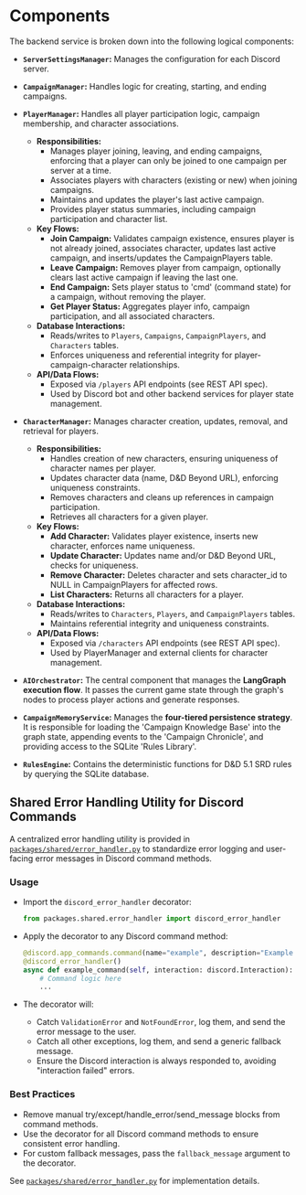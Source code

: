 # Components

The backend service is broken down into the following logical components:

* **`ServerSettingsManager`:** Manages the configuration for each Discord server.
* **`CampaignManager`:** Handles logic for creating, starting, and ending campaigns.
* **`PlayerManager`:** Handles all player participation logic, campaign membership, and character associations.
  - **Responsibilities:**
    - Manages player joining, leaving, and ending campaigns, enforcing that a player can only be joined to one campaign per server at a time.
    - Associates players with characters (existing or new) when joining campaigns.
    - Maintains and updates the player's last active campaign.
    - Provides player status summaries, including campaign participation and character list.
  - **Key Flows:**
    - **Join Campaign:** Validates campaign existence, ensures player is not already joined, associates character, updates last active campaign, and inserts/updates the CampaignPlayers table.
    - **Leave Campaign:** Removes player from campaign, optionally clears last active campaign if leaving the last one.
    - **End Campaign:** Sets player status to 'cmd' (command state) for a campaign, without removing the player.
    - **Get Player Status:** Aggregates player info, campaign participation, and all associated characters.
  - **Database Interactions:**
    - Reads/writes to `Players`, `Campaigns`, `CampaignPlayers`, and `Characters` tables.
    - Enforces uniqueness and referential integrity for player-campaign-character relationships.
  - **API/Data Flows:**
    - Exposed via `/players` API endpoints (see REST API spec).
    - Used by Discord bot and other backend services for player state management.

* **`CharacterManager`:** Manages character creation, updates, removal, and retrieval for players.
  - **Responsibilities:**
    - Handles creation of new characters, ensuring uniqueness of character names per player.
    - Updates character data (name, D&D Beyond URL), enforcing uniqueness constraints.
    - Removes characters and cleans up references in campaign participation.
    - Retrieves all characters for a given player.
  - **Key Flows:**
    - **Add Character:** Validates player existence, inserts new character, enforces name uniqueness.
    - **Update Character:** Updates name and/or D&D Beyond URL, checks for uniqueness.
    - **Remove Character:** Deletes character and sets character_id to NULL in CampaignPlayers for affected rows.
    - **List Characters:** Returns all characters for a player.
  - **Database Interactions:**
    - Reads/writes to `Characters`, `Players`, and `CampaignPlayers` tables.
    - Maintains referential integrity and uniqueness constraints.
  - **API/Data Flows:**
    - Exposed via `/characters` API endpoints (see REST API spec).
    - Used by PlayerManager and external clients for character management.

* **`AIOrchestrator`:** The central component that manages the **LangGraph execution flow**. It passes the current game state through the graph's nodes to process player actions and generate responses.
* **`CampaignMemoryService`:** Manages the **four-tiered persistence strategy**. It is responsible for loading the 'Campaign Knowledge Base' into the graph state, appending events to the 'Campaign Chronicle', and providing access to the SQLite 'Rules Library'.
* **`RulesEngine`:** Contains the deterministic functions for D&D 5.1 SRD rules by querying the SQLite database.
## Shared Error Handling Utility for Discord Commands

A centralized error handling utility is provided in [`packages/shared/error_handler.py`](../../packages/shared/error_handler.py) to standardize error logging and user-facing error messages in Discord command methods.

### Usage

- Import the `discord_error_handler` decorator:
  ```python
  from packages.shared.error_handler import discord_error_handler
  ```

- Apply the decorator to any Discord command method:
  ```python
  @discord.app_commands.command(name="example", description="Example command")
  @discord_error_handler()
  async def example_command(self, interaction: discord.Interaction):
      # Command logic here
      ...
  ```

- The decorator will:
  - Catch `ValidationError` and `NotFoundError`, log them, and send the error message to the user.
  - Catch all other exceptions, log them, and send a generic fallback message.
  - Ensure the Discord interaction is always responded to, avoiding "interaction failed" errors.

### Best Practices

- Remove manual try/except/handle_error/send_message blocks from command methods.
- Use the decorator for all Discord command methods to ensure consistent error handling.
- For custom fallback messages, pass the `fallback_message` argument to the decorator.

See [`packages/shared/error_handler.py`](../../packages/shared/error_handler.py) for implementation details.